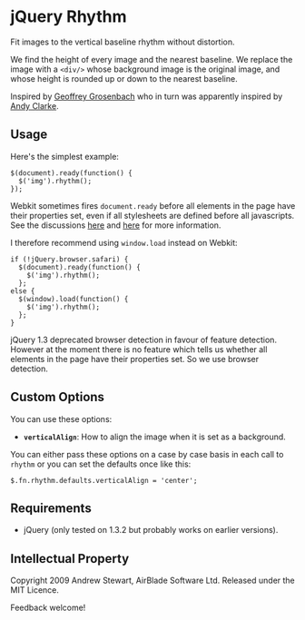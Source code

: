 # jQuery Rhythm

Fit images to the vertical baseline rhythm without distortion.

We find the height of every image and the nearest baseline.
We replace the image with a `<div/>` whose background image is
the original image, and whose height is rounded up or down to
the nearest baseline.

Inspired by [Geoffrey Grosenbach][1] who in turn was apparently inspired
by [Andy Clarke][2].


## Usage

Here's the simplest example:

    $(document).ready(function() {
      $('img').rhythm();
    });

Webkit sometimes fires `document.ready` before all elements in the page have
their properties set, even if all stylesheets are defined before all javascripts.
See the discussions [here][3] and [here][4] for more information.

I therefore recommend using `window.load` instead on Webkit:

    if (!jQuery.browser.safari) {
      $(document).ready(function() {
        $('img').rhythm();
      };
    else {
      $(window).load(function() {
        $('img').rhythm();
      };
    }

jQuery 1.3 deprecated browser detection in favour of feature detection.  However
at the moment there is no feature which tells us whether all elements in the page
have their properties set.  So we use browser detection.


## Custom Options

You can use these options:

* **`verticalAlign`**: How to align the image when it is set as a background.

You can either pass these options on a case by case basis in each call to `rhythm`
or you can set the defaults once like this:

    $.fn.rhythm.defaults.verticalAlign = 'center';


## Requirements

* jQuery (only tested on 1.3.2 but probably works on earlier versions).


## Intellectual Property

Copyright 2009 Andrew Stewart, AirBlade Software Ltd.
Released under the MIT Licence.

Feedback welcome!

  [1]: http://nubyonrails.com/articles/get-rhythm-in-your-baseline
  [2]: http://www.transcendingcss.com/
  [3]: http://groups.google.com/group/jquery-en/browse_thread/thread/978ef0b2877dac77
  [4]: http://groups.google.com/group/jquery-dev/browse_thread/thread/77be7025a17eed3b
